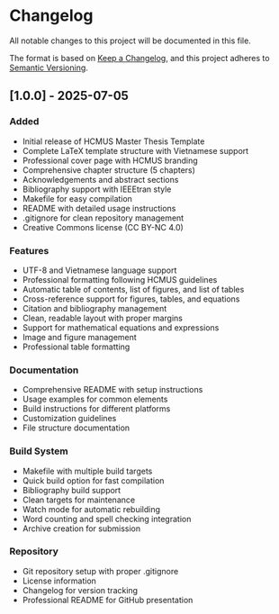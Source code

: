 # Changelog

All notable changes to this project will be documented in this file.

The format is based on [Keep a Changelog](https://keepachangelog.com/en/1.0.0/),
and this project adheres to [Semantic Versioning](https://semver.org/spec/v2.0.0.html).

## [1.0.0] - 2025-07-05

### Added
- Initial release of HCMUS Master Thesis Template
- Complete LaTeX template structure with Vietnamese support
- Professional cover page with HCMUS branding
- Comprehensive chapter structure (5 chapters)
- Acknowledgements and abstract sections
- Bibliography support with IEEEtran style
- Makefile for easy compilation
- README with detailed usage instructions
- .gitignore for clean repository management
- Creative Commons license (CC BY-NC 4.0)

### Features
- UTF-8 and Vietnamese language support
- Professional formatting following HCMUS guidelines
- Automatic table of contents, list of figures, and list of tables
- Cross-reference support for figures, tables, and equations
- Citation and bibliography management
- Clean, readable layout with proper margins
- Support for mathematical equations and expressions
- Image and figure management
- Professional table formatting

### Documentation
- Comprehensive README with setup instructions
- Usage examples for common elements
- Build instructions for different platforms
- Customization guidelines
- File structure documentation

### Build System
- Makefile with multiple build targets
- Quick build option for fast compilation
- Bibliography build support
- Clean targets for maintenance
- Watch mode for automatic rebuilding
- Word counting and spell checking integration
- Archive creation for submission

### Repository
- Git repository setup with proper .gitignore
- License information
- Changelog for version tracking
- Professional README for GitHub presentation
